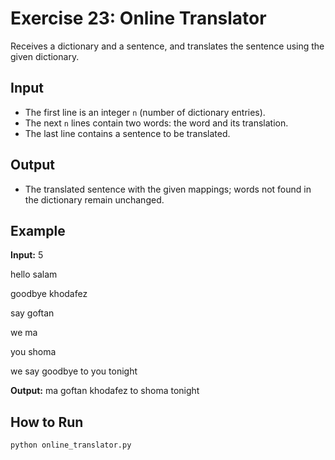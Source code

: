 # Exercise 23: Online Translator

Receives a dictionary and a sentence, and translates the sentence using the given dictionary.

## Input

- The first line is an integer `n` (number of dictionary entries).
- The next `n` lines contain two words: the word and its translation.
- The last line contains a sentence to be translated.

## Output

- The translated sentence with the given mappings; words not found in the dictionary remain unchanged.

## Example

**Input:**
5

hello salam

goodbye khodafez

say goftan

we ma

you shoma

we say goodbye to you tonight

**Output:**
ma goftan khodafez to shoma tonight


## How to Run

```bash
python online_translator.py
